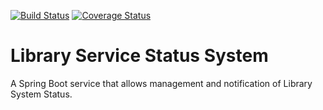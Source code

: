 [![Build Status](https://travis-ci.org/TAMULib/LibraryServiceStatusSystemService.svg?branch=master)](https://travis-ci.org/TAMULib/LibraryServiceStatusSystemService) 
[![Coverage Status](https://coveralls.io/repos/github/TAMULib/LibraryServiceStatusSystemService/badge.svg?branch=master)](https://coveralls.io/github/TAMULib/LibraryServiceStatusSystemService?branch=master)

# Library Service Status System

A Spring Boot service that allows management and notification of Library System Status.
